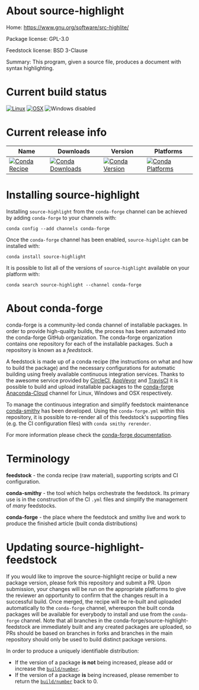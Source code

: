 About source-highlight
======================

Home: https://www.gnu.org/software/src-highlite/

Package license: GPL-3.0

Feedstock license: BSD 3-Clause

Summary: This program, given a source file, produces a document with syntax highlighting.



Current build status
====================

[![Linux](https://img.shields.io/circleci/project/github/conda-forge/source-highlight-feedstock/master.svg?label=Linux)](https://circleci.com/gh/conda-forge/source-highlight-feedstock)
[![OSX](https://img.shields.io/travis/conda-forge/source-highlight-feedstock/master.svg?label=macOS)](https://travis-ci.org/conda-forge/source-highlight-feedstock)
![Windows disabled](https://img.shields.io/badge/Windows-disabled-lightgrey.svg)

Current release info
====================

| Name | Downloads | Version | Platforms |
| --- | --- | --- | --- |
| [![Conda Recipe](https://img.shields.io/badge/recipe-source--highlight-green.svg)](https://anaconda.org/conda-forge/source-highlight) | [![Conda Downloads](https://img.shields.io/conda/dn/conda-forge/source-highlight.svg)](https://anaconda.org/conda-forge/source-highlight) | [![Conda Version](https://img.shields.io/conda/vn/conda-forge/source-highlight.svg)](https://anaconda.org/conda-forge/source-highlight) | [![Conda Platforms](https://img.shields.io/conda/pn/conda-forge/source-highlight.svg)](https://anaconda.org/conda-forge/source-highlight) |

Installing source-highlight
===========================

Installing `source-highlight` from the `conda-forge` channel can be achieved by adding `conda-forge` to your channels with:

```
conda config --add channels conda-forge
```

Once the `conda-forge` channel has been enabled, `source-highlight` can be installed with:

```
conda install source-highlight
```

It is possible to list all of the versions of `source-highlight` available on your platform with:

```
conda search source-highlight --channel conda-forge
```


About conda-forge
=================

conda-forge is a community-led conda channel of installable packages.
In order to provide high-quality builds, the process has been automated into the
conda-forge GitHub organization. The conda-forge organization contains one repository
for each of the installable packages. Such a repository is known as a *feedstock*.

A feedstock is made up of a conda recipe (the instructions on what and how to build
the package) and the necessary configurations for automatic building using freely
available continuous integration services. Thanks to the awesome service provided by
[CircleCI](https://circleci.com/), [AppVeyor](https://www.appveyor.com/)
and [TravisCI](https://travis-ci.org/) it is possible to build and upload installable
packages to the [conda-forge](https://anaconda.org/conda-forge)
[Anaconda-Cloud](https://anaconda.org/) channel for Linux, Windows and OSX respectively.

To manage the continuous integration and simplify feedstock maintenance
[conda-smithy](https://github.com/conda-forge/conda-smithy) has been developed.
Using the ``conda-forge.yml`` within this repository, it is possible to re-render all of
this feedstock's supporting files (e.g. the CI configuration files) with ``conda smithy rerender``.

For more information please check the [conda-forge documentation](https://conda-forge.org/docs/).

Terminology
===========

**feedstock** - the conda recipe (raw material), supporting scripts and CI configuration.

**conda-smithy** - the tool which helps orchestrate the feedstock.
                   Its primary use is in the construction of the CI ``.yml`` files
                   and simplify the management of *many* feedstocks.

**conda-forge** - the place where the feedstock and smithy live and work to
                  produce the finished article (built conda distributions)


Updating source-highlight-feedstock
===================================

If you would like to improve the source-highlight recipe or build a new
package version, please fork this repository and submit a PR. Upon submission,
your changes will be run on the appropriate platforms to give the reviewer an
opportunity to confirm that the changes result in a successful build. Once
merged, the recipe will be re-built and uploaded automatically to the
`conda-forge` channel, whereupon the built conda packages will be available for
everybody to install and use from the `conda-forge` channel.
Note that all branches in the conda-forge/source-highlight-feedstock are
immediately built and any created packages are uploaded, so PRs should be based
on branches in forks and branches in the main repository should only be used to
build distinct package versions.

In order to produce a uniquely identifiable distribution:
 * If the version of a package **is not** being increased, please add or increase
   the [``build/number``](https://conda.io/docs/user-guide/tasks/build-packages/define-metadata.html#build-number-and-string).
 * If the version of a package **is** being increased, please remember to return
   the [``build/number``](https://conda.io/docs/user-guide/tasks/build-packages/define-metadata.html#build-number-and-string)
   back to 0.
